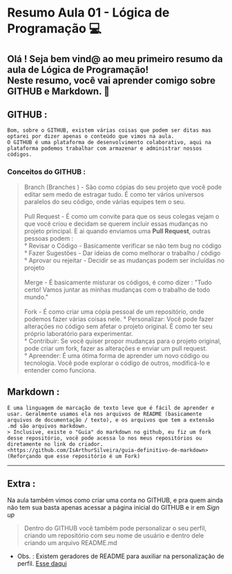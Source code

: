 # Resumo Aula 01 - Lógica de Programação 💻
 Olá ! Seja bem vind@ ao meu primeiro resumo da aula de Lógica de Programação! \
 Neste resumo, você vai aprender comigo sobre GITHUB e Markdown. 📖
 ---
 ## GITHUB :
 ```
Bom, sobre o GITHUB, existem várias coisas que podem ser ditas mas optarei por dizer apenas o conteúdo que vimos na aula.
O GITHUB é uma plataforma de desenvolvimento colaborativo, aqui na plataforma podemos trabalhar com armazenar e administrar nossos códigos.
```
### Conceitos do GITHUB :
> Branch (Branches ) - São como cópias do seu projeto que você pode editar sem medo de estragar tudo. É como ter vários universos paralelos do seu código, onde várias equipes tem o seu.\
\
> Pull Request -  É como um convite para que os seus colegas vejam o que você criou e decidam se querem incluir essas mudanças no projeto principal. E ai quando enviamos uma **Pull Request**, outras pessoas podem :\
° Revisar o Código - Basicamente verificar se não tem bug no código\
° Fazer Sugestões - Dar ideias de como melhorar o trabalho / código\
° Aprovar ou rejeitar - Decidir se as mudanças podem ser incluídas no projeto\
\
> Merge -  É basicamente misturar os códigos, é como dizer : "Tudo certo! Vamos juntar as minhas mudanças com o trabalho de todo mundo."\
\
> Fork - É como criar uma cópia pessoal de um repositório, onde podemos fazer várias coisas nele.
° Personalizar: Você pode fazer alterações no código sem afetar o projeto original. É como ter seu próprio laboratório para experimentar.\
° Contribuir: Se você quiser propor mudanças para o projeto original, pode criar um fork, fazer as alterações e enviar um pull request.\
° Apreender: É uma ótima forma de aprender um novo código ou tecnologia. Você pode explorar o código de outros, modificá-lo e entender como funciona.
## Markdown :
```
É uma linguagem de marcação de texto leve que é fácil de aprender e usar. Geralmente usamos ela nos arquivos de README (basicamente arquivos de documentação / texto), e os arquivos que tem a extensão .md são arquivos markdown.
> Inclusive, existe o "Guia" do markdown no github, eu fiz um fork desse repositório, você pode acessa lo nos meus repositórios ou diretamente no link do criador.
<https://github.com/IsArthurSilveira/guia-definitivo-de-markdown>
(Reforçando que esse repositório é um Fork)
```
--- 
## Extra : 
Na aula também vimos como criar uma conta no GITHUB, e pra quem ainda não tem sua basta apenas acessar a página inicial do GITHUB e ir em _Sign up_
> Dentro do GITHUB você também pode personalizar o seu perfil, criando um repositório com seu nome de usuário e dentro dele criando um arquivo README.md
* Obs. : Existem geradores de README para auxiliar na personalização de perfil. [Esse daqui](https://rahuldkjain.github.io/gh-profile-readme-generator)
